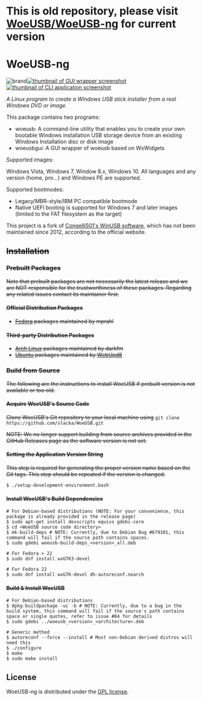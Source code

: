 # This is old repository, please visit [WoeUSB/WoeUSB-ng](https://github.com/WoeUSB/WoeUSB-ng) for current version

# WoeUSB-ng
![brand](src/data/woeusb-logo.png)[![thumbnail of GUI wrapper screenshot](dev/woeusbgui-screenshot.thumbnail.png)](dev/woeusbgui-screenshot.png)[![thumbnail of CLI application screenshot](dev/woeusb-screenshot.thumbnail.png)](dev/woeusb-screenshot.png)

_A Linux program to create a Windows USB stick installer from a real Windows DVD or image._

This package contains two programs:

* woeusb: A command-line utility that enables you to create your own bootable Windows installation USB storage device from an existing Windows Installation disc or disk image
* woeusbgui: A GUI wrapper of woeusb based on WxWidgets

Supported images:

Windows Vista, Windows 7, Window 8.x, Windows 10. All languages and any version (home, pro...) and Windows PE are supported.

Supported bootmodes:

* Legacy/MBR-style/IBM PC compatible bootmode
* Native UEFI booting is supported for Windows 7 and later images (limited to the FAT filesystem as the target)

This project is a fork of [Congelli501's WinUSB software](http://en.congelli.eu/prog_info_winusb.html), which has not been maintained since 2012, according to the official website.

## ~~Installation~~
### ~~Prebuilt Packages~~
~~Note that prebuilt packages are not necessarily the latest release and we are NOT responsible for the trustworthiness of these packages.  Regarding any related issues contact its maintainer first.~~

#### ~~Official Distribution Packages~~
* ~~[Fedora](https://src.fedoraproject.org/rpms/WoeUSB) packages maintained by mprahl~~

#### ~~Third-party Distribution Packages~~
* ~~[Arch Linux](https://aur.archlinux.org/packages/woeusb-git/) packages maintained by darkfm~~
* ~~[Ubuntu](https://launchpad.net/%7Enilarimogard/+archive/ubuntu/webupd8) packages maintained by [WebUpd8](http://www.webupd8.org/)~~

### ~~Build from Source~~
~~The following are the instructions to install WoeUSB if prebuilt version is not available or too old.~~

#### ~~Acquire WoeUSB's Source Code~~
~~Clone WoeUSB's Git repository to your local machine using~~ `git clone https://github.com/slacka/WoeUSB.git`

~~NOTE: We no longer support building from source archives provided in the GitHub Releases page as the software version is not set.~~

#### ~~Setting the Application Version String~~
~~This step is required for generating the proper version name based on the Git tags. This step should be repeated if the version is changed.~~

```shell
$ ./setup-development-environment.bash
```

#### ~~Install WoeUSB's Build Dependencies~~
```shell
# For Debian-based distributions (NOTE: For your convenience, this package is already provided in the release page)
$ sudo apt-get install devscripts equivs gdebi-core
$ cd <WoeUSB source code directory>
$ mk-build-deps # NOTE: Currently, due to Debian Bug #679101, this command will fail if the source path contains spaces.
$ sudo gdebi woeusb-build-deps_<version>_all.deb

# For Fedora > 22
$ sudo dnf install wxGTK3-devel

# For Fedora 22
$ sudo dnf install wxGTK-devel dh-autoreconf.noarch
```
#### ~~Build & Install WoeUSB~~
```shell
# For Debian-based distributions
$ dpkg-buildpackage -uc -b # NOTE: Currently, due to a bug in the build system, this command will fail if the source's path contains space or single quotes, refer to issue #84 for details
$ sudo gdebi ../woeusb_<version>_<architecture>.deb

# Generic method
$ autoreconf --force --install # Most non-Debian derived distros will need this
$ ./configure
$ make
$ sudo make install
```

## License
WoeUSB-ng is distributed under the [GPL license](https://github.com/slacka/WoeUSB/blob/master/COPYING).
